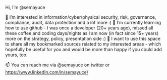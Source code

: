 Hi, I’m @semayuce

👀 I’m interested in information/cyber/physical security, risk, governance, compliance, audit, data protection and a lot more :)
🌱 I’m currently learning how to use github - I was once a developer (20+ years ago), missed all these coffee and coding days/nights as I am now (in fact since 15+ years) more on the strategy, policy, presentation side :)
💞️ I want to use this space to share all my bookmarked sources related to my interested areas - which hopefully be useful for you and would be more than happy if you could add yours, too.

📫 You can reach me via @semayuce on twitter or https://www.linkedin.com/in/semayuce/ 

<!---
semayuce/semayuce is a ✨ special ✨ repository because its `README.md` (this file) appears on your GitHub profile.
You can click the Preview link to take a look at your changes.
--->

